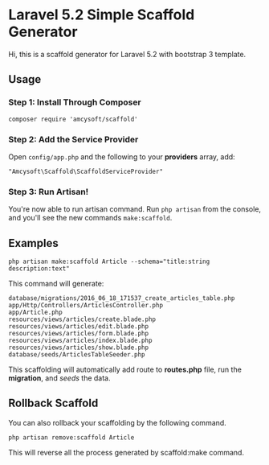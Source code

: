 # Laravel 5.2 Simple Scaffold Generator


Hi, this is a scaffold generator for Laravel 5.2 with bootstrap 3 template.



## Usage

### Step 1: Install Through Composer

```
composer require 'amcysoft/scaffold'
```

### Step 2: Add the Service Provider

Open `config/app.php` and the following to your **providers** array, add:

```
"Amcysoft\Scaffold\ScaffoldServiceProvider"
```

### Step 3: Run Artisan!

You're now able to run artisan command. Run `php artisan` from the console, and you'll see the new commands `make:scaffold`.

## Examples


```
php artisan make:scaffold Article --schema="title:string description:text"
```
This command will generate:

```
database/migrations/2016_06_18_171537_create_articles_table.php
app/Http/Controllers/ArticlesController.php
app/Article.php
resources/views/articles/create.blade.php
resources/views/articles/edit.blade.php
resources/views/articles/form.blade.php
resources/views/articles/index.blade.php
resources/views/articles/show.blade.php
database/seeds/ArticlesTableSeeder.php
```

This scaffolding will automatically add route to **routes.php** file, run the **migration**, and *seeds* the data.

## Rollback Scaffold

You can also rollback your scaffolding by the following command.

```
php artisan remove:scaffold Article
```

This will reverse all the process generated by scaffold:make command.